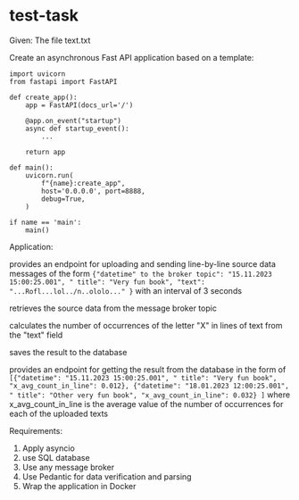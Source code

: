 # test-task

Given:
The file text.txt

Create an asynchronous Fast API application based on a template:

```
import uvicorn
from fastapi import FastAPI

def create_app():
    app = FastAPI(docs_url='/')

    @app.on_event("startup")
    async def startup_event():
        ...

    return app

def main():
    uvicorn.run(
        f"{name}:create_app",
        host='0.0.0.0', port=8888,
        debug=True,
    )

if name == 'main':
    main()
```

Application:

provides an endpoint for uploading and sending line-by-line source data messages of the form ``` {"datetime" to the broker topic": "15.11.2023 15:00:25.001", " title": "Very fun book", "text": "...Rofl...lol../n..ololo..." } ``` with an interval of 3 seconds

retrieves the source data from the message broker topic

calculates the number of occurrences of the letter "X" in lines of text from the "text" field

saves the result to the database

provides an endpoint for getting the result from the database in the form of ``` [{"datetime": "15.11.2023 15:00:25.001", " title": "Very fun book", "x_avg_count_in_line": 0.012}, {"datetime": "18.01.2023 12:00:25.001", " title": "Other very fun book", "x_avg_count_in_line": 0.032} ] ``` where x_avg_count_in_line is the average value of the number of occurrences for each of the uploaded texts

Requirements:

1. Apply asyncio
2. use SQL database
3. Use any message broker
4. Use Pedantic for data verification and parsing
5. Wrap the application in Docker
